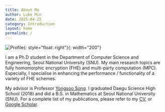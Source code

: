 ```yaml
---
title: About Me
author: Luke Min
date: 2025-04-25
category: Introduction
layout: home
permalink: /
---
```


![Profile]({{site.url}}/images/profile.jpg){: style="float: right"}{: width="200"}

I am a Ph.D student in the Department of Computer Science and Engineering, Seoul National University (SNU). My main research topics are fully homomorphic encryption (FHE) and multi-party computation (MPC). Especially, I specialise in enhancing the performance / functionality of a variety of FHE schemes. 

My advisor is Professor [Yongsoo Song]. I graduated Daegu Science High School (2018) and did a B.S. in Mathematics at Seoul National University (SNU). For a complete list of my publications, please refer to my [CV], or [Google Scholar].



[Yongsoo Song]: https://yongsoosong.github.io
[CV]: {{site.url}}/files/CV.pdf
[Google Scholar]: https://scholar.google.com/citations?hl=en&user=RRTKuJEAAAAJ